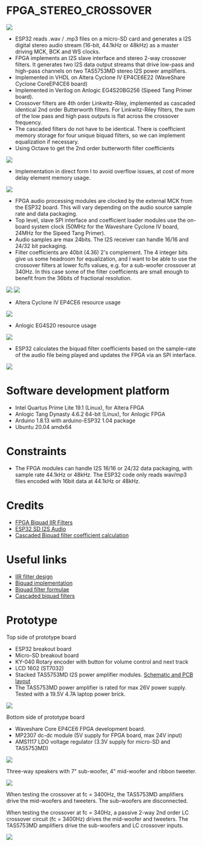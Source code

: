 # FPGA_STEREO_CROSSOVER

<img src="block_diagram.png" />

* ESP32 reads .wav / .mp3 files on a micro-SD card and generates a I2S digital stereo audio stream (16-bit, 44.1kHz or 48kHz) as
a master driving MCK, BCK and WS clocks.
* FPGA implements an I2S slave interface and stereo 2-way crossover filters. It generates two I2S data output streams that drive low-pass and 
high-pass channels on two TAS5753MD stereo I2S power amplifiers. 
* Implemented in VHDL on Altera Cyclone IV EP4CE6E22 (WaveShare Cyclone CoreEP4CE6 board)
* Implemented in Verilog on Anlogic EG4S20BG256 (Sipeed Tang Primer board).
* Crossover filters are 4th order Linkwitz-Riley, implemented as cascaded identical 2nd order Butterworth filters. For Linkwitz-Riley filters, the
sum of the low pass and high pass outputs is flat across the crossover frequency.
* The cascaded filters do not have to be identical. There is coefficient memory storage for four unique biquad filters, so we can implement
equalization if necessary.
* Using Octave to get the 2nd order butterworth filter coefficients

<img src="octave_filter.png" /> 

* Implementation in direct form I to avoid overflow issues, at cost of more delay element memory usage.

<img src="crossover_filter.png" />

* FPGA audio processing modules are clocked by the external MCK from the ESP32 board. This will vary depending on the audio source sample rate and data packaging. 
* Top level, slave SPI interface and coefficient loader modules use the on-board system clock (50MHz for the Waveshare Cyclone IV board, 24MHz for the Sipeed Tang Primer).
* Audio samples are max 24bits. The I2S receiver can handle 16/16 and 24/32 bit packaging.
* Filter coefficients are 40bit (4.36) 2's complement. The 4 integer bits give us some headroom for equalization, and I want to
be able to use the crossover filters at lower fc/fs values, e.g. for a sub-woofer crossover at 340Hz. 
In this case some of the filter coefficients are small enough to benefit from the 36bits of fractional resolution.

<img src="xover_3400Hz.png" />

<img src="xover_340Hz.png" />

* Altera Cyclone IV EP4CE6 resource usage

<img src="fpga_altera_resource_usage.png" />

* Anlogic EG4S20 resource usage

<img src="fpga_anlogic_resource_usage.png" />

* ESP32 calculates the biquad filter coefficients based on the sample-rate of the audio file being played and updates
the FPGA via an SPI interface.

<img src="load_coeffs.png" />

# Software development platform

* Intel Quartus Prime Lite 19.1 (Linux), for Altera FPGA
* Anlogic Tang Dynasty 4.6.2 64-bit (Linux), for Anlogic FPGA
* Arduino 1.8.13 with arduino-ESP32 1.04 package
* Ubuntu 20.04 amdx64 

# Constraints

* The FPGA modules can handle I2S 16/16 or 24/32 data packaging, with sample rate 44.1kHz or 48kHz. 
The ESP32 code only reads wav/mp3 files encoded with 16bit data at 44.1kHz or 48kHz.

# Credits

* [FPGA Biquad IIR Filters](https://www.youtube.com/watch?v=eE6Qwv997cs)
* [ESP32 SD I2S Audio](https://github.com/schreibfaul1/ESP32-audioI2S)
* [Cascaded Biquad filter coefficient calculation](https://github.com/igorinov/biquad)

# Useful links

* [IIR filter design](https://www.dsprelated.com/showarticle/1137.php)
* [Biquad implementation](https://dspguru.com/dsp/howtos/implement-iir-filters/)
* [Biquad filter formulae](https://www.earlevel.com/main/2011/01/02/biquad-formulas/)
* [Cascaded biquad filters](https://igorinov.com/dsp/biquad/)

# Prototype

Top side of prototype board 
* ESP32 breakout board
* Micro-SD breakout board
* KY-040 Rotary encoder with button for volume control and next track 
* LCD 1602 (ST7032)
* Stacked TAS5753MD I2S power amplifier modules. [Schematic and PCB layout](https://github.com/har-in-air/TAS5753MD-I2S-AUDIO-AMPLIFIER-Eagle)
* The TAS5753MD power amplifier is rated for max 26V power supply. Tested with a 19.5V 4.7A laptop power brick. 

<img src="prototype_esp32_tas5753md.jpg" />

Bottom side of prototype board 
* Waveshare Core EP4CE6 FPGA development board.
* MP2307 dc-dc module (5V supply for FPGA board, max 24V input)
* AMS1117 LDO voltage regulator (3.3V supply for micro-SD and TAS5753MD)

<img src="prototype_fpga.jpg" />

Three-way speakers with 7" sub-woofer, 4" mid-woofer and ribbon tweeter.

<img src="prototype_speakers.jpg" />

When testing the crossover at fc = 3400Hz, the TAS5753MD amplifiers drive the mid-woofers and tweeters.
The sub-woofers are disconnected.

When testing the crossover at fc = 340Hz, a passive 2-way 2nd order LC crossover circuit (fc = 3400Hz) drives the
mid-woofer and tweeters. The TAS5753MD amplifiers drive the sub-woofers and LC crossover inputs.

<img src="passive_crossover.jpg" />



